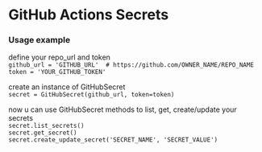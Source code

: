 <h1> GitHub Actions Secrets</h1>

<h3>Usage example</h3>
<p>define your repo_url and token<br>
<code>github_url = 'GITHUB_URL'  # https://github.com/OWNER_NAME/REPO_NAME</code><br>
<code>token = 'YOUR_GITHUB_TOKEN'</code>
</p>

<p>create an instance of GitHubSecret<br>
<code>secret = GitHubSecret(github_url, token=token)</code>
</p>

<p>now u can use GitHubSecret methods to list, get, create/update your secrets<br>
<code>secret.list_secrets()</code><br>
<code>secret.get_secret()</code><br>
<code>secret.create_update_secret('SECRET_NAME', 'SECRET_VALUE')</code><br>
</p>
